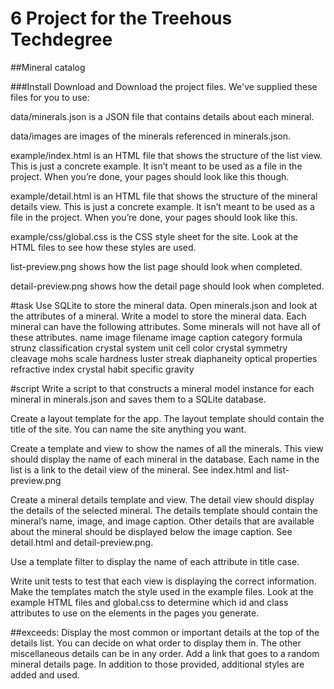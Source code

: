 # 6 Project for the Treehous Techdegree
##Mineral catalog

###Install
Download and
Download the project files. We've supplied these files for you to use:

data/minerals.json is a JSON file that contains details about each mineral.

data/images are images of the minerals referenced in minerals.json.

example/index.html is an HTML file that shows the structure of the list view.
This is just a concrete example.
It isn’t meant to be used as a file in the project.
When you’re done, your pages should look like this though.

example/detail.html is an HTML file
that shows the structure of the mineral details view.
This is just a concrete example.
It isn’t meant to be used as a file in the project.
When you’re done, your pages should look like this.

example/css/global.css is the CSS style sheet for the site.
Look at the HTML files to see how these styles are used.

list-preview.png shows how the list page should look when completed.

detail-preview.png shows how the detail page should look when completed.

#task
Use SQLite to store the mineral data.
Open minerals.json and look at the attributes of a mineral.
Write a model to store the mineral data.
Each mineral can have the following attributes.
Some minerals will not have all of these attributes.
name
image filename
image caption
category
formula
strunz classification
crystal system
unit cell
color
crystal symmetry
cleavage
mohs scale hardness
luster
streak
diaphaneity
optical properties
refractive index
crystal habit
specific gravity

#script
Write a script to that constructs a mineral model instance for each mineral in minerals.json
and saves them to a SQLite database.

Create a layout template for the app.
The layout template should contain the title of the site.
You can name the site anything you want.

Create a template and view to show the names of all the minerals.
This view should display the name of each mineral in the database.
Each name in the list is a link to the detail view of the mineral.
See index.html and list-preview.png

Create a mineral details template and view.
The detail view should display the details of the selected mineral.
The details template should contain the mineral’s name, image, and image caption.
Other details that are available about the mineral should be displayed below the image caption.
See detail.html and detail-preview.png.

Use a template filter to display the name of each attribute in title case.

Write unit tests to test that each view is displaying the correct information.
Make the templates match the style used in the example files.
Look at the example HTML files and global.css to determine which id
and class attributes to use on the elements in the pages you generate.

##exceeds:
Display the most common or important details at the top of the details list.
You can decide on what order to display them in.
The other miscellaneous details can be in any order.
Add a link that goes to a random mineral details page.
In addition to those provided, additional styles are added and used.
